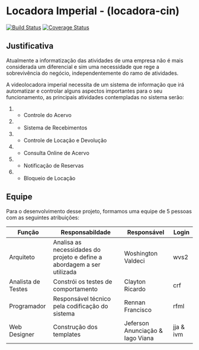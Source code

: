 # Locadora Imperial - (locadora-cin)
[![Build Status](https://travis-ci.org/mprof2018/locadora-cin.svg?branch=master)](https://travis-ci.org/mprof2018/locadora-cin) [![Coverage Status](https://coveralls.io/repos/github/mprof2018/locadora-cin/badge.svg?branch=master)](https://coveralls.io/github/mprof2018/locadora-cin?branch=master)


## Justificativa
Atualmente a informatização das atividades de uma empresa não é mais considerada um diferencial e sim uma necessidade que rege a sobrevivência do negócio, independentemente do ramo de atividades.

A videolocadora imperial necessita de um sistema de informação que irá automatizar e controlar alguns aspectos importantes para o seu funcionamento, as principais atividades contempladas no sistema serão:

  1. - Controle do Acervo  
  2. - Sistema de Recebimentos
  3. - Controle de Locação e Devolução
  4. - Consulta Online de Acervo
  5. - Notificação de Reservas
  6. - Bloqueio de Locação

## Equipe

Para o desenvolvimento desse projeto, formamos uma equipe de 5 pessoas com as seguintes atribuições:

Função| Responsabildade| Responsável                      | Login     
---------|-----------|----------------------------------|-----------
Arquiteto| Analisa as necessidades do projeto e define a abordagem a ser utilizada  | Woshington Valdeci| wvs2
Analista de Testes| Constrói os testes de comportamento| Clayton Ricardo| crf 
Programador| Responsável técnico pela codificação do sistema| Rennan Francisco| rfml
Web Designer| Construção dos templates| Jeferson Anunciação & Iago Viana | jja & ivm
